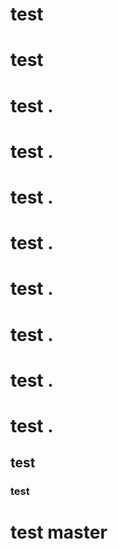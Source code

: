 # test
# test
# test .   
# test .  
# test .  
# test .  
# test . 
# test . 
# test . 
# test . 
## test
### test
# test master

